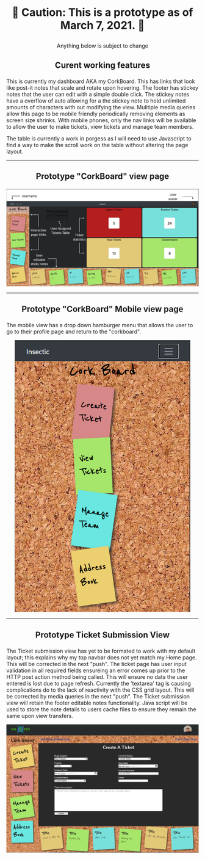 # <p align="center" > :stop_sign: Caution: This is a prototype as of March 7, 2021. :stop_sign: </p>
<p align="center" > Anything below is subject to change</p>

## <p align="center" > Curent working features </p>

<p> This is currently my dashboard AKA my CorkBoard. This has links that look like post-it notes that scale and rotate upon hovering. The footer has stickey notes that the user can 
  edit with a simple double click. The stickey notes have a overflow of auto allowing for a the stickey note to hold unlimited amounts of characters with out modifying the view. Mulitiple media queries allow this page to be mobile friendly periodically removing elements as screen size shrinks. With mobile phones, only the nav links will be available to allow the user to make tickets, view tickets and manage team members. </p> 
  <p> The table is currently a work in porgess as I will need to use Javascript to find a way to make the scroll work on the table without altering the page layout.</p>
  
  ***
  
 ## <p align="center"> Prototype "CorkBoard" view page
![](/img/prototype.JPG)

***

 ##  <p align="center"> Prototype "CorkBoard" Mobile view page
  <p> The mobile view has a drop down hamburger menu that allows the user to go to their profile page and return to the "corkboard". </p>
<p align="center">
  <img src="/img/mobileview.png" />
</p>

***
 ##  <p align="center"> Prototype Ticket Submission View
  <p> The Ticket submission view has yet to be formated to work with my default layout; this explains why my top navbar does not yet match my Home page. This will be corrected in the next "push". The ticket page has user input validation in all required fields ensureing an error comes up prior to the HTTP post action method being called. This will ensure no data the user entered is lost due to page refresh. Currently the 'textarea' tag is causing complications do to the lack of reactivity with the CSS grid layout. This will be corrected by media queries in the next "push". The Ticket submission view will retain the footer editable notes functionality. Java script will be used to store the note details to users cache files to ensure they remain the same upon view transfers.  </p>
<p align="center">
  <img src="/img/ticket.JPG" />
</p>



